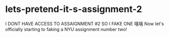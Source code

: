 # lets-pretend-it-s-assignment-2
I DONT HAVE ACCESS TO ASSAIGNMENT #2 SO I FAKE ONE 嘻嘻
Now let's officially starting to faking a NYU assignment number two!
